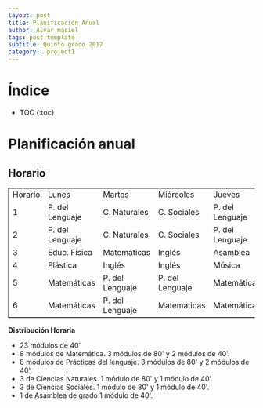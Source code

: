 ```yaml
---
layout: post
title: Planificación Anual
author: Alvar maciel
tags: post template
subtitle: Quinto grado 2017
category:  project1
---
```

<!-- Start Writing Below in Markdown -->

# Índice

* TOC
{:toc}


# Planificación anual



## Horario

<table border="2" cellspacing="0" cellpadding="6" rules="groups" frame="hsides">


<colgroup>
<col  class="org-right" />

<col  class="org-left" />

<col  class="org-left" />

<col  class="org-left" />

<col  class="org-left" />

<col  class="org-left" />
</colgroup>
<tbody>
<tr>
<td class="org-right">Horario</td>
<td class="org-left">Lunes</td>
<td class="org-left">Martes</td>
<td class="org-left">Miércoles</td>
<td class="org-left">Jueves</td>
<td class="org-left">Viernes</td>
</tr>


<tr>
<td class="org-right">1</td>
<td class="org-left">P. del Lenguaje</td>
<td class="org-left">C. Naturales</td>
<td class="org-left">C. Sociales</td>
<td class="org-left">P. del Lenguaje</td>
<td class="org-left">Matemáticas</td>
</tr>


<tr>
<td class="org-right">2</td>
<td class="org-left">P. del Lenguaje</td>
<td class="org-left">C. Naturales</td>
<td class="org-left">C. Sociales</td>
<td class="org-left">P. del Lenguaje</td>
<td class="org-left">Matemáticas</td>
</tr>


<tr>
<td class="org-right">3</td>
<td class="org-left">Educ. Fisica</td>
<td class="org-left">Matemáticas</td>
<td class="org-left">Inglés</td>
<td class="org-left">Asamblea</td>
<td class="org-left">Educ. Física</td>
</tr>


<tr>
<td class="org-right">4</td>
<td class="org-left">Plástica</td>
<td class="org-left">Inglés</td>
<td class="org-left">Inglés</td>
<td class="org-left">Música</td>
<td class="org-left">C. Sociales</td>
</tr>


<tr>
<td class="org-right">5</td>
<td class="org-left">Matemáticas</td>
<td class="org-left">P. del Lenguaje</td>
<td class="org-left">P. del Lenguaje</td>
<td class="org-left">Matemáticas</td>
<td class="org-left">C. Naturales</td>
</tr>


<tr>
<td class="org-right">6</td>
<td class="org-left">Matemáticas</td>
<td class="org-left">P. del Lenguaje</td>
<td class="org-left">Matemáticas</td>
<td class="org-left">Matemáticas</td>
<td class="org-left">P. Del Lenguaje</td>
</tr>
</tbody>
</table>

**Distribución Horaria**

-   23 módulos de 40'
-   8 módulos de Matemática. 3 módulos de 80' y 2 módulos de 40'.
-   8 módulos de Prácticas del lenguaje. 3 módulos de 80' y 2 módulos de 40'.
-   3 de Ciencias Naturales. 1 módulo de 80' y 1 módulo de 40'.
-   3 de Ciencias Sociales. 1 módulo de 80' y 1 módulo de 40'.
-   1 de Asamblea de grado 1 módulo de 40'.


<a id="org40e8c94"></a>

